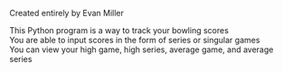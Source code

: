 Created entirely by Evan Miller

This Python program is a way to track your bowling scores <br>
You are able to input scores in the form of series or singular games <br>
You can view your high game, high series, average game, and average series

